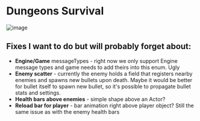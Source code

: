 # Dungeons Survival

![image](https://user-images.githubusercontent.com/9076709/227787591-c3df280e-7f3e-4614-8797-9a5676a23710.png)

## Fixes I want to do but will probably forget about:
- **Engine/Game** messageTypes - right now we only support Engine message types and game needs to add theirs into this enum. Ugly
- **Enemy scatter** - currently the enemy holds a field that registers nearby enemies and spawns new bullets upon death. Maybe it would be better for bullet itself to spawn new bullet, so it's possible to propagate bullet stats and settings.
- **Health bars above enemies** - simple shape above an Actor?
- **Reload bar for player**	- bar animation right above player object? Still the same issue as with the enemy health bars
